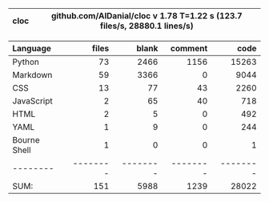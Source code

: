 cloc|github.com/AlDanial/cloc v 1.78  T=1.22 s (123.7 files/s, 28880.1 lines/s)
--- | ---

Language|files|blank|comment|code
:-------|-------:|-------:|-------:|-------:
Python|73|2466|1156|15263
Markdown|59|3366|0|9044
CSS|13|77|43|2260
JavaScript|2|65|40|718
HTML|2|5|0|492
YAML|1|9|0|244
Bourne Shell|1|0|0|1
--------|--------|--------|--------|--------
SUM:|151|5988|1239|28022
